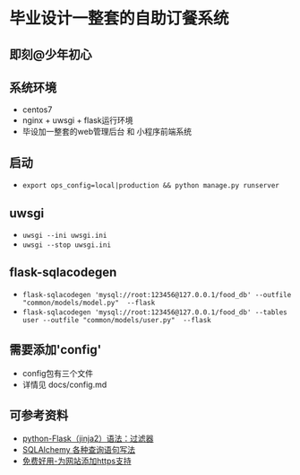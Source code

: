 毕业设计一整套的自助订餐系统
=====================
## 即刻@少年初心
## 系统环境
* centos7  
* nginx + uwsgi + flask运行环境
* 毕设加一整套的web管理后台 和 小程序前端系统

## 启动
* `export ops_config=local|production && python manage.py runserver`

## uwsgi
* `uwsgi --ini uwsgi.ini`
* `uwsgi --stop uwsgi.ini`

## flask-sqlacodegen
* `flask-sqlacodegen 'mysql://root:123456@127.0.0.1/food_db' --outfile "common/models/model.py"  --flask`
* `flask-sqlacodegen 'mysql://root:123456@127.0.0.1/food_db' --tables user --outfile "common/models/user.py"  --flask`

## 需要添加'config'
* config包有三个文件
* 详情见  docs/config.md

## 可参考资料
* [python-Flask（jinja2）语法：过滤器](https://www.jianshu.com/p/3127ac233518)
* [SQLAlchemy 各种查询语句写法](https://wxnacy.com/2017/08/14/python-2017-08-14-sqlalchemy-filter/)
* [免费好用-为网站添加https支持](https://fanzheng.org/archives/21)
